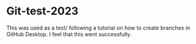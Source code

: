 # Git-test-2023
This was used as a test/ following a tutorial on how to create branches in GitHub Desktop. I feel that this went successfully.
